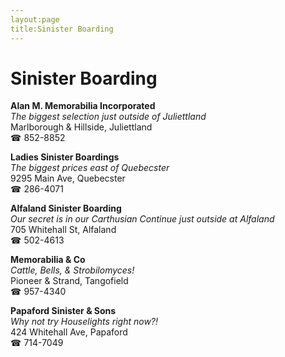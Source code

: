 ```yaml
---
layout:page
title:Sinister Boarding
---
```

# Sinister Boarding

**Alan M. Memorabilia Incorporated**  
_The biggest selection just outside of Juliettland_  
Marlborough & Hillside, Juliettland  
☎ 852-8852



**Ladies Sinister Boardings**  
_The biggest prices east of Quebecster_  
9295 Main Ave, Quebecster  
☎ 286-4071



**Alfaland Sinister Boarding**  
_Our secret is in our Carthusian 
Continue just outside at Alfaland_  
705 Whitehall St, Alfaland  
☎ 502-4613



**Memorabilia & Co**  
_Cattle, Bells, & Strobilomyces!_  
Pioneer & Strand, Tangofield  
☎ 957-4340



**Papaford Sinister & Sons**  
_Why not try Houselights right now?!_  
424 Whitehall Ave, Papaford  
☎ 714-7049



